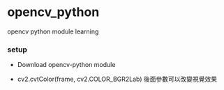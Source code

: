 # opencv_python
opencv python module learning

### setup
* Download opencv-python module

* cv2.cvtColor(frame, cv2.COLOR_BGR2Lab)
後面參數可以改變視覺效果
